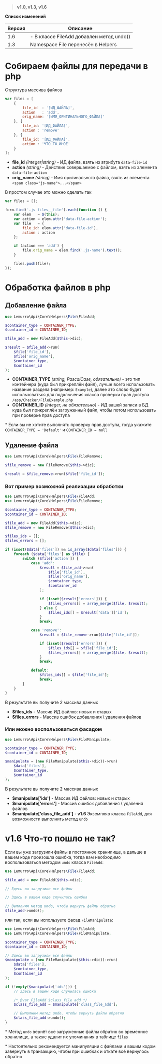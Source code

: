 > **v1.0, v1.3, v1.6**

**Список изменений**

Версия | Описание
--- | ---
1.6 | - В классе FileAdd добавлен метод undo()
1.3 | Namespace File перенесён в Helpers

# Собираем файлы для передачи в php
Структура массива файлов
```javascript
var files = [
    {
        file_id  : '[ИД_ФАЙЛА]',
        action   : 'add',
        orig_name: '[ИМЯ_ОРИГИНАЛЬНОГО_ФАЙЛА]'
    }, {
        file_id: '[ИД_ФАЙЛА]',
        action : 'remove'
    }, {
        file_id: '[ИД_ФАЙЛА]',
        action : 'ЧТО_ТО_ИНОЕ'
    }
];
```
- **file_id** *(integer|string)* - ИД файла, взять из атрибута `data-file-id`
- **action** *(string)* - Действие совершаемое с файлом, взять из элемента `data-file-action`
- **orig_name** *(string)* - Имя оригинального файла, взять из элемента `<span class="js-name">...</span>`

В простом случае это можно сделать так
```javascript
var files = [];

form.find('.js-files__file').each(function () {
    var elem   = $(this);
    var action = elem.attr('data-file-action');
    var file   = {
        file_id: elem.attr('data-file-id'),
        action : action
    };

    if (action === 'add') {
        file.orig_name = elem.find('.js-name').text();
    }

    files.push(file);
});
```

# Обработка файлов в php

## Добавление файла
```php
use Lemurro\Api\Core\Helpers\File\FileAdd;

$container_type = CONTAINER_TYPE;
$container_id = CONTAINER_ID;

$file_add = new FileAdd($this->dic);

$result = $file_add->run(
    $file['file_id'],
    $file['orig_name'],
    $container_type,
    $container_id
);
```
- **CONTAINER_TYPE** *(string, PascalCase, обязательно)* - это тип контейнера (куда был прикреплён файл), лучше всего использовать название раздела (например: `Example`), далее это слово будет использоваться для подключения класса проверки прав доступа `/app/Checker/FileExample.php`
- **CONTAINER_ID** *(integer, не обязательно)* - ИД вашей записи в БД куда был прикреплён загруженный файл, чтобы потом использовать при проверке прав доступа

\* Если вы не хотите выполнять проверку прав доступа, тогда укажите `CONTAINER_TYPE = 'Default'` и `CONTAINER_ID = null`

## Удаление файла
```php
use Lemurro\Api\Core\Helpers\File\FileRemove;

$file_remove = new FileRemove($this->dic);

$result = $file_remove->run($file['file_id']);
```

### Вот пример возможной реализации обработки
```php
use Lemurro\Api\Core\Helpers\File\FileAdd;
use Lemurro\Api\Core\Helpers\File\FileRemove;

$container_type = CONTAINER_TYPE;
$container_id = CONTAINER_ID;

$file_add = new FileAdd($this->dic);
$file_remove = new FileRemove($this->dic);

$files_ids = [];
$files_errors = [];

if (isset($data['files']) && is_array($data['files'])) {
    foreach ($data['files'] as $file) {
        switch ($file['action']) {
            case 'add':
                $result = $file_add->run(
                    $file['file_id'],
                    $file['orig_name'],
                    $container_type,
                    $container_id
                );

                if (isset($result['errors'])) {
                    $files_errors[] = array_merge($file, $result);
                } else {
                    $files_ids[] = $result['data']['id'];
                }
                break;

            case 'remove':
                $result = $file_remove->run($file['file_id']);

                if (isset($result['errors'])) {
                    $files_ids[] = $file['file_id'];
                    $files_errors[] = array_merge($file, $result);
                }
                break;

            default:
                $files_ids[] = $file['file_id'];
                break;
        }
    }
}
```
В результате вы получите 2 массива данных
- **$files_ids** - Массив ИД файлов: новых и старых
- **$files_errors** - Массив ошибок добавления \ удаления файлов

### Или можно воспользоваться фасадом
```php
use Lemurro\Api\Core\Helpers\File\FileManipulate;

$container_type = CONTAINER_TYPE;
$container_id = CONTAINER_ID;

$manipulate = (new FileManipulate($this->dic))->run(
    $data['files'],
    $container_type,
    $container_id
);
```
В результате вы получите 2 массива данных
- **$manipulate['ids']** - Массив ИД файлов: новых и старых
- **$manipulate['errors']** - Массив ошибок добавления \ удаления файлов
- **$manipulate['class_file_add']** - **v1.6** Экземпляр класса `FileAdd`, для возможности выполнить метод `undo`

# v1.6 Что-то пошло не так?
Если вы уже загрузили файлы в постоянное хранилище, а дальше в вашем коде произошла ошибка, тогда вам необходимо воспользоваться методом `undo` класса `FileAdd`:
```php
use Lemurro\Api\Core\Helpers\File\FileAdd;

$file_add = new FileAdd($this->dic);

// Здесь вы загрузили все файлы

// Здесь в вашем коде случилась ошибка

// Выполним метод undo, чтобы вернуть файлы обратно
$file_add->undo();
```
или так, если вы используете фасад `FileManipulate`:
```php
use Lemurro\Api\Core\Helpers\File\FileAdd;
use Lemurro\Api\Core\Helpers\File\FileManipulate;

$container_type = CONTAINER_TYPE;
$container_id = CONTAINER_ID;

// Здесь вы загрузили все файлы
$manipulate = (new FileManipulate($this->dic))->run(
    $data['files'],
    $container_type,
    $container_id
);

if (!empty($manipulate['ids'])) {
    // Здесь в вашем коде случилась ошибка

    /* @var FileAdd $class_file_add */
    $class_file_add = $manipulate['class_file_add'];

    // Выполним метод undo, чтобы вернуть файлы обратно
    $class_file_add->undo();
}
```
\* Метод `undo` вернёт все загруженные файлы обратно во временное хранилище, а также удалит их упоминания в таблице `files`

\* Настоятельно рекомендуется манипуляции с файлами и вашим кодом завернуть в транзакцию, чтобы при ошибках и откате всё вернулось обратно